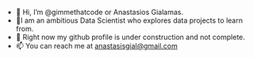 - 👋 Hi, I’m @gimmethatcode or Anastasios Gialamas.
- 👀I am an ambitious Data Scientist who explores data projects to learn from.
- 💞️ Right now my github profile is under construction and not complete.
- 📫 You can reach me at anastasisgial@gmail.com

<!---
gimmethatcode/gimmethatcode is a ✨ special ✨ repository because its `README.md` (this file) appears on your GitHub profile.
You can click the Preview link to take a look at your changes.
--->
